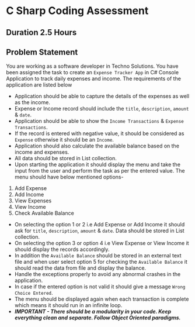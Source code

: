 # C Sharp Coding Assessment

## Duration 2.5 Hours

## Problem Statement

You are working as a software developer in Techno Solutions. You have been assigned the task to create an `Expense Tracker App` in C# Console Application to track daily expenses and income. The requirements of the application are listed below

- Application should be able to capture the details of the expenses as well as the income.
- Expense or Income record should include the `title`, `description`, `amount` & `date`.
- Application should be able to show the `Income Transactions` & `Expense Transactions`.
- If the record is entered with negative value, it should be considered as `Expense` otherwise it should be an `Income`.
- Application should also calculate the available balance based on the income and expenses.
- All data should be stored in List collection.
- Upon starting the application it should display the menu and take the input from the user and perform the task as per the entered value. The menu should have below mentioned options-
1. Add Expense
2. Add Income
3. View Expenses
4. View Income
5. Check Available Balance
- On selecting the option 1 or 2 i.e Add Expense or Add Income it should ask for `title`, `description`, `amount` & `date`. Data should be stored in List collection.
- On selecting the option 3 or option 4 i.e View Expense or View Income it should display the records accordingly.
- In addition the `Available Balance` should be stored in an external text file and when user select option 5 for checking the `Available Balance` it should read the data from file and display the balance.
- Handle the exceptions properly to avoid any abnormal crashes in the application.
- In case if the entered option is not valid it should give a message `Wrong Choice Entered`.
- The menu should be displayed again when each transaction is complete which means it should run in an infinite loop.
- ***IMPORTANT - There should be a modularity in your code. Keep everything clean and separate. Follow Object Oriented paradigms.***
